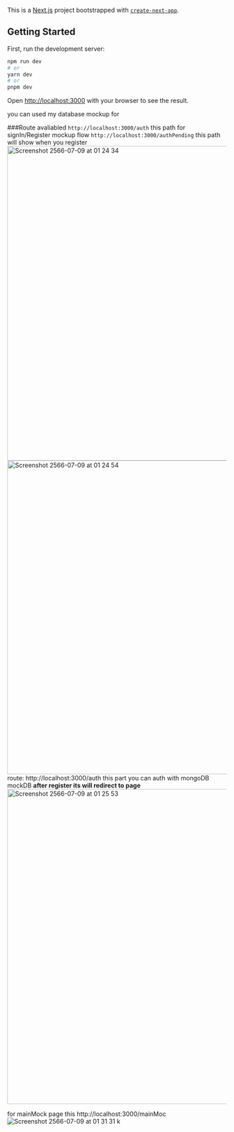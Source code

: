 This is a [Next.js](https://nextjs.org/) project bootstrapped with [`create-next-app`](https://github.com/vercel/next.js/tree/canary/packages/create-next-app).

## Getting Started

First, run the development server:

```bash
npm run dev
# or
yarn dev
# or
pnpm dev
```

Open [http://localhost:3000](http://localhost:3000) with your browser to see the result.

you can used my database mockup for

###Route avaliabled 
`http://localhost:3000/auth` 
this path for signIn/Register mockup flow
`http://localhost:3000/authPending`
this path will show when you register
<img width="723" alt="Screenshot 2566-07-09 at 01 24 34" src="https://github.com/kiraso/storelab-mock/assets/15243426/2fd2c12b-3982-46e8-9b0e-445807ac9809">
<img width="721" alt="Screenshot 2566-07-09 at 01 24 54" src="https://github.com/kiraso/storelab-mock/assets/15243426/7298be80-8560-4698-8b32-198432261fc2">
route: http://localhost:3000/auth
this part you can auth with mongoDB mockDB 
**after register its will redirect to page** 
<img width="724" alt="Screenshot 2566-07-09 at 01 25 53" src="https://github.com/kiraso/storelab-mock/assets/15243426/8a81c8b8-c6dc-4bbd-8372-e82664448a26">

for mainMock page this
http://localhost:3000/mainMoc
![Screenshot 2566-07-09 at 01 31 31](https://github.com/kiraso/storelab-mock/assets/15243426/fb9678f4-dbdf-4572-b090-bbfb077674ef)
k
